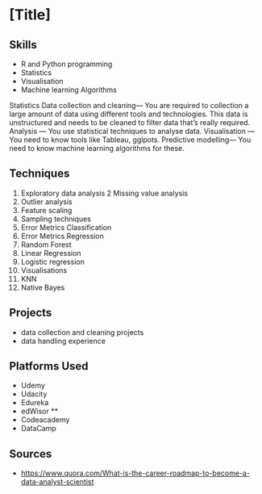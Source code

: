 # [Title]

## Skills
- R and Python programming
- Statistics
- Visualisation
- Machine learning Algorithms

Statistics
Data collection and cleaning— You are required to collection a large amount of data using different tools and technologies. This data is unstructured and needs to be cleaned to filter data that’s really required.
Analysis — You use statistical techniques to analyse data.
Visualisation — You need to know tools like Tableau, gglpots.
Predictive modelling— You need to know machine learning algorithms for these.

## Techniques

1. Exploratory data analysis
2 Missing value analysis
3. Outlier analysis
4. Feature scaling
5. Sampling techniques
6. Error Metrics Classification
7. Error Metrics Regression
8. Random Forest
9. Linear Regression
10. Logistic regression
11. Visualisations
12. KNN
13. Native Bayes

## Projects

- data collection and cleaning projects
- data handling experience

## Platforms Used
- Udemy
- Udacity
- Edureka
- edWisor **
- Codeacademy
- DataCamp

## Sources
- https://www.quora.com/What-is-the-career-roadmap-to-become-a-data-analyst-scientist
